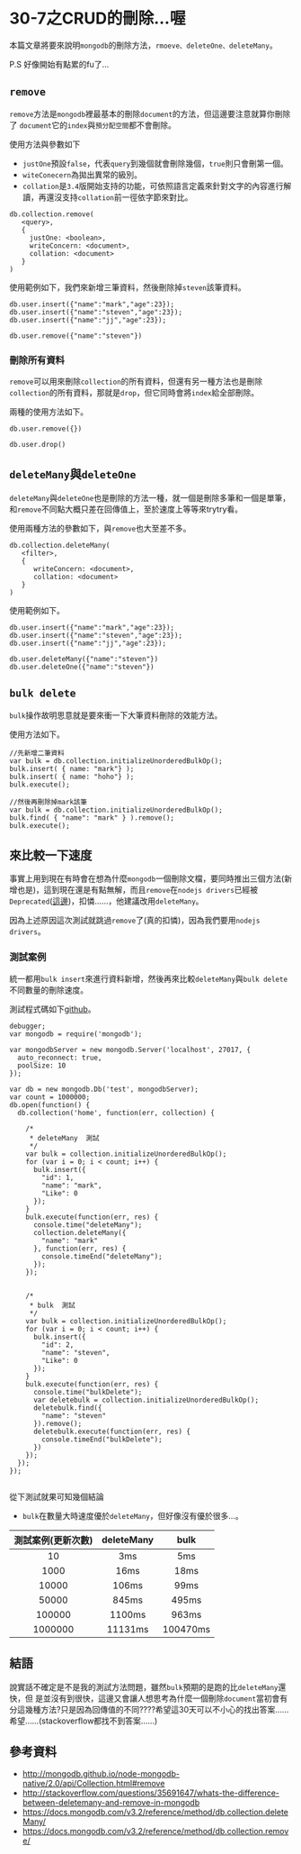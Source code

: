 # 30-7之CRUD的刪除…喔

本篇文章將要來說明`mongodb`的刪除方法，`rmoeve、deleteOne、deleteMany`。

P.S 好像開始有點累的fu了…

## `remove`
`remove`方法是`mongodb`裡最基本的刪除`document`的方法，但這邊要注意就算你刪除了
`document`它的`index`與`預分配空間`都不會刪除。

使用方法與參數如下

* `justOne`預設`false`，代表`query`到幾個就會刪除幾個，`true`則只會刪第一個。
* `witeConecern`為拋出異常的級別。
* `collation`是`3.4`版開始支持的功能，可依照語言定義來針對文字的內容進行解讀，再還沒支持`collation`前一徑依字節來對比。

```
db.collection.remove(
   <query>,
   {
     justOne: <boolean>,
     writeConcern: <document>,
     collation: <document>
   }
)
```

使用範例如下，我們來新增三筆資料，然後刪除掉`steven`該筆資料。

```
db.user.insert({"name":"mark","age":23});
db.user.insert({"name":"steven","age":23});
db.user.insert({"name":"jj","age":23});

db.user.remove({"name":"steven"})

```


### 刪除所有資料
`remove`可以用來刪除`collection`的所有資料，但還有另一種方法也是刪除`collection`的所有資料，那就是`drop`，但它同時會將`index`給全部刪除。

兩種的使用方法如下。

```
db.user.remove({})

db.user.drop()

```

## `deleteMany`與`deleteOne`
`deleteMany`與`deleteOne`也是刪除的方法一種，就一個是刪除多筆和一個是單筆，和`remove`不同點大概只差在回傳值上，至於速度上等等來trytry看。

使用兩種方法的參數如下，與`remove`也大至差不多。

```
db.collection.deleteMany(
   <filter>,
   {
      writeConcern: <document>,
      collation: <document>
   }
)
```
使用範例如下。

```
db.user.insert({"name":"mark","age":23});
db.user.insert({"name":"steven","age":23});
db.user.insert({"name":"jj","age":23});

db.user.deleteMany({"name":"steven"})
db.user.deleteOne({"name":"steven"})

```

## `bulk delete`
`bulk`操作故明思意就是要來衝一下大筆資料刪除的效能方法。

使用方法如下。

```
//先新增二筆資料
var bulk = db.collection.initializeUnorderedBulkOp();
bulk.insert( { name: "mark"} );
bulk.insert( { name: "hoho"} );
bulk.execute();

//然後再刪除掉mark該筆
var bulk = db.collection.initializeUnorderedBulkOp();
bulk.find( { "name": "mark" } ).remove();
bulk.execute();

```

## 來比較一下速度
事實上用到現在有時會在想為什麼`mongodb`一個刪除文檔，要同時推出三個方法(新增也是)，這到現在還是有點無解，而且`remove`在`nodejs drivers`已經被`Deprecated`([這邊](http://mongodb.github.io/node-mongodb-native/2.0/api/Collection.html#remove))，扣憐……，他建議改用`deleteMany`。

因為上述原因這次測試就跳過`remove`了(真的扣憐)，因為我們要用`nodejs drivers`。

### 測試案例
統一都用`bulk insert`來進行資料新增，然後再來比較`deleteMany`與`bulk delete`不同數量的刪除速度。

測試程式碼如下[github](https://github.com/h091237557/30-MongoDB/tree/master/Test/30-7)。

```
debugger;
var mongodb = require('mongodb');

var mongodbServer = new mongodb.Server('localhost', 27017, {
  auto_reconnect: true,
  poolSize: 10
});

var db = new mongodb.Db('test', mongodbServer);
var count = 1000000;
db.open(function() {
  db.collection('home', function(err, collection) {

    /*
     * deleteMany  測試 
     */
    var bulk = collection.initializeUnorderedBulkOp();
    for (var i = 0; i < count; i++) {
      bulk.insert({
        "id": 1,
        "name": "mark",
        "Like": 0
      });
    }
    bulk.execute(function(err, res) {
      console.time("deleteMany");
      collection.deleteMany({
        "name": "mark"
      }, function(err, res) {
        console.timeEnd("deleteMany");
      });
    });


    /*
     * bulk  測試 
     */
    var bulk = collection.initializeUnorderedBulkOp();
    for (var i = 0; i < count; i++) {
      bulk.insert({
        "id": 2,
        "name": "steven",
        "Like": 0
      });
    }
    bulk.execute(function(err, res) {
      console.time("bulkDelete");
      var deletebulk = collection.initializeUnorderedBulkOp();
      deletebulk.find({
        "name": "steven"
      }).remove();
      deletebulk.execute(function(err, res) {
        console.timeEnd("bulkDelete");
      })
    });
  });
});


```
從下測試就果可知幾個結論

* `bulk`在數量大時速度優於`deleteMany`，但好像沒有優於很多…。

| 測試案例(更新次數)       | deleteMany           | bulk  |
| :-------------: |:-------------:| :-----:|
| 10      | 3ms | 5ms |
| 1000      | 16ms      |   18ms |
| 10000 | 106ms      |    99ms |
| 50000 | 845ms      |    495ms |
| 100000 | 1100ms      |    963ms |
| 1000000 | 11131ms      |    100470ms |

## 結語
說實話不確定是不是我的測試方法問題，雖然`bulk`預期的是跑的比`deleteMany`還快，但
是並沒有到很快，這邊又會讓人想思考為什麼一個刪除`document`當初會有分這幾種方法?只是因為回傳值的不同????希望這30天可以不小心的找出答案……希望……(stackoverflow都找不到答案……)

## 參考資料
* http://mongodb.github.io/node-mongodb-native/2.0/api/Collection.html#remove
* http://stackoverflow.com/questions/35691647/whats-the-difference-between-deletemany-and-remove-in-mongodb
* https://docs.mongodb.com/v3.2/reference/method/db.collection.deleteMany/
* https://docs.mongodb.com/v3.2/reference/method/db.collection.remove/






